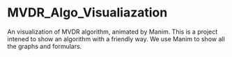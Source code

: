# MVDR_Algo_Visualiazation
An visualization of MVDR algorithm, animated by Manim.
This is a project intened to show an algorithm with a friendly way.
We use Manim to show all the graphs and formulars.
